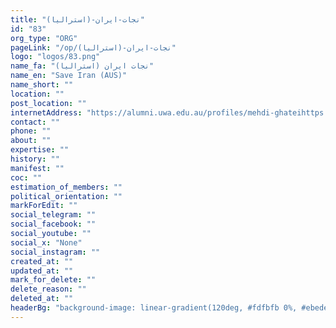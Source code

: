 ```yaml
---
title: "نجات-ایران-(استرالیا)"
id: "83"
org_type: "ORG"
pageLink: "/op/نجات-ایران-(استرالیا)"
logo: "logos/83.png"
name_fa: "نجات ایران (استرالیا)"
name_en: "Save Iran (AUS)"
name_short: ""
location: ""
post_location: ""
internetAddress: "https://alumni.uwa.edu.au/profiles/mehdi-ghateihttps://www.facebook.com/groups/665340737188850/"
contact: ""
phone: ""
about: ""
expertise: ""
history: ""
manifest: ""
coc: ""
estimation_of_members: ""
political_orientation: ""
markForEdit: ""
social_telegram: ""
social_facebook: ""
social_youtube: ""
social_x: "None"
social_instagram: ""
created_at: ""
updated_at: ""
mark_for_delete: ""
delete_reason: ""
deleted_at: ""
headerBg: "background-image: linear-gradient(120deg, #fdfbfb 0%, #ebedee 100%);"
---
```


